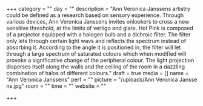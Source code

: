 +++
category = ""
day = ""
description = "Ann Veronica Janssens artistry could be defined as a research based on sensory experience. Through various devices, Ann Veronica Janssens invites onlookers to cross a new sensitive threshold, at the limits of vertigo and glare. Hot Pink is composed of a projector equipped with a halogen bulb and a dichroic filter. The filter only lets through certain light wavs and reflects the spectrum instead of absorbing it. According to the angle it is positioned in, the filter will let through a large spectrum of saturated colours which when modified will provoke a significative change of the peripheral colour.  The light projection disperses itself along the walls and the ceiling of the room in a dazzling combination of halos of different colours."
draft = true
media = []
name = "Ann Veronica Janssens"
perf = ""
picture = "/uploads/Ann Veronica Jansse ns.jpg"
room = ""
time = ""
website = ""

+++
